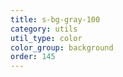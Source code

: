 ```yaml
---
title: s-bg-gray-100
category: utils
util_type: color
color_group: background
order: 145
---
```

<div class="s-bg-gray-100"></div>
